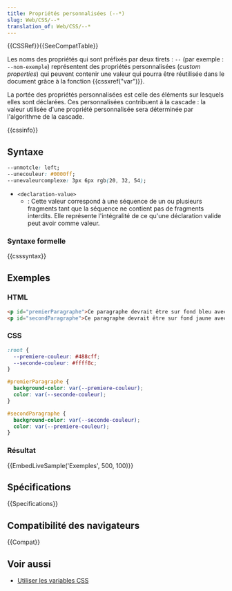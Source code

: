 ```yaml
---
title: Propriétés personnalisées (--*)
slug: Web/CSS/--*
translation_of: Web/CSS/--*
---
```


{{CSSRef}}{{SeeCompatTable}}

Les noms des propriétés qui sont préfixés par deux tirets : `--` (par exemple : `--nom-exemple`) représentent des propriétés personnalisées (_custom properties_) qui peuvent contenir une valeur qui pourra être réutilisée dans le document grâce à la fonction {{cssxref("var")}}.

La portée des propriétés personnalisées est celle des éléments sur lesquels elles sont déclarées. Ces personnalisées contribuent à la cascade : la valeur utilisée d'une propriété personnalisée sera déterminée par l'algorithme de la cascade.

{{cssinfo}}

## Syntaxe

```css
--unmotcle: left;
--unecouleur: #0000ff;
--unevaleurcomplexe: 3px 6px rgb(20, 32, 54);
```

- `<declaration-value>`
  - : Cette valeur correspond à une séquence de un ou plusieurs fragments tant que la séquence ne contient pas de fragments interdits. Elle représente l'intégralité de ce qu'une déclaration valide peut avoir comme valeur.

### Syntaxe formelle

{{csssyntax}}

## Exemples

### HTML

```html
<p id="premierParagraphe">Ce paragraphe devrait être sur fond bleu avec un texte jaune.</p>
<p id="secondParagraphe">Ce paragraphe devrait être sur fond jaune avec un texte bleu.</p>
```

### CSS

```css
:root {
  --premiere-couleur: #488cff;
  --seconde-couleur: #ffff8c;
}

#premierParagraphe {
  background-color: var(--premiere-couleur);
  color: var(--seconde-couleur);
}

#secondParagraphe {
  background-color: var(--seconde-couleur);
  color: var(--premiere-couleur);
}
```

### Résultat

{{EmbedLiveSample('Exemples', 500, 100)}}

## Spécifications

{{Specifications}}

## Compatibilité des navigateurs

{{Compat}}

## Voir aussi

- [Utiliser les variables CSS](/fr/docs/Web/CSS/Les_variables_CSS)
